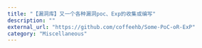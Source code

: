 ```yaml
---
title: "【漏洞库】又一个各种漏洞poc、Exp的收集或编写"
description: ""
external_url: "https://github.com/coffeehb/Some-PoC-oR-ExP"
category: "Miscellaneous"
---
```

